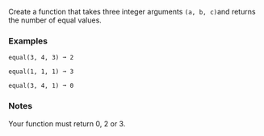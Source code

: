 Create a function that takes three integer arguments `(a, b, c)`and returns the number of equal values.


### Examples ###
    equal(3, 4, 3) ➞ 2

    equal(1, 1, 1) ➞ 3

    equal(3, 4, 1) ➞ 0


### Notes ###
Your function must return 0, 2 or 3.